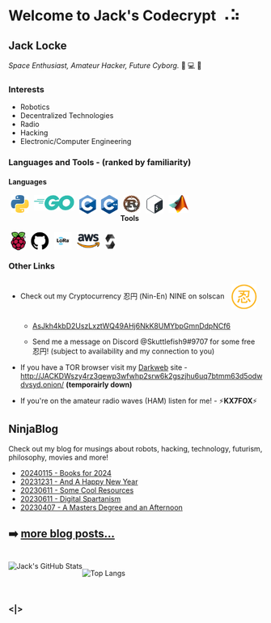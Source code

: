 # Welcome to Jack's Codecrypt ⠠⠵
## Jack Locke
*Space Enthusiast, Amateur Hacker, Future Cyborg.* 🚀 💻 🤖

### Interests
- Robotics
- Decentralized Technologies
- Radio
- Hacking
- Electronic/Computer Engineering

### Languages and Tools - (ranked by familiarity)
#### Languages
<img align="left" alt="Python" height="35px" src="https://raw.githubusercontent.com/ninjajoe9/ninjajoe9/main/logos/Python.png" style="vertical-align:middle;margin:0px 5px" />  
<img align="left" alt="GoLang" height="30px" src="https://raw.githubusercontent.com/ninjajoe9/ninjajoe9/main/logos/go.png" style="vertical-align:middle;margin:0px 5px" />
<img align="left" alt="C" height="37px" src="https://raw.githubusercontent.com/ninjajoe9/ninjajoe9/main/logos/c.png" style="vertical-align:middle;margin:0px 5px" />  
<img align="left" alt="C++" height="37px" src="https://raw.githubusercontent.com/ninjajoe9/ninjajoe9/main/logos/cpp.png" style="vertical-align:middle;margin:0px 5px" />   
<img align="left" alt="Rust" height="35px" src="https://raw.githubusercontent.com/ninjajoe9/ninjajoe9/main/logos/rust.png" style="vertical-align:middle;margin:0px 5px" />
<img align="left" alt="bash scripting" height="36px" src="https://raw.githubusercontent.com/ninjajoe9/ninjajoe9/main/logos/bash.png" style="vertical-align:middle;margin:0px 5px" />
<img align="left" alt="MatLab" height="35px" src="https://raw.githubusercontent.com/ninjajoe9/ninjajoe9/main/logos/matlab.png" style="vertical-align:middle;margin:0px 5px" />
<br>

#### Tools

<img align="left" alt="Raspberry Pi" height="36px" src="https://raw.githubusercontent.com/ninjajoe9/ninjajoe9/main/logos/RPi-Logo-Reg-SCREEN.png" style="vertical-align:middle;margin:0px 5px" />
<img align="left" alt="github" height="35px" src="https://raw.githubusercontent.com/ninjajoe9/ninjajoe9/main/logos/github.png" style="vertical-align:middle;margin:0px 5px" />
<img align="left" alt="LoRa Radio" height="35px" src="https://raw.githubusercontent.com/ninjajoe9/ninjajoe9/main/logos/lora.png" style="vertical-align:middle;margin:0px 5px" />
<img align="left" alt="AWS" height="35px" src="https://raw.githubusercontent.com/ninjajoe9/ninjajoe9/main/logos/aws.png" style="vertical-align:middle;margin:0px 5px"/>
<img align="left" alt="Solidity" height="30px" src="https://raw.githubusercontent.com/ninjajoe9/ninjajoe9/main/logos/solidity.png" style="vertical-align:middle;margin:4px 5px" />  


<br />
<br />

### Other Links
* Check out my Cryptocurrency 忍円 (Nin-En) NINE on solscan <img src="https://raw.githubusercontent.com/ninjajoe9/crypto/main/logo.png" alt="Nin-En Logo" width="50" style="vertical-align:middle;margin:10px 10px"/>

    - [AsJkh4kbD2UszLxztWQ49AHj6NkK8UMYbpGmnDdpNCf6](https://solscan.io/token/AsJkh4kbD2UszLxztWQ49AHj6NkK8UMYbpGmnDdpNCf6)

    - Send me a message on Discord @Skuttlefish9#9707 for some free 忍円!
(subject to availability and my connection to you)

* If you have a TOR browser visit my [Darkweb](jackdwszy4rz3qewp3wfwhp2srw6k2gszjhu6uq7btmm63d5odwdvsyd.onion/) site - http://JACKDWszy4rz3qewp3wfwhp2srw6k2gszjhu6uq7btmm63d5odwdvsyd.onion/ **(temporairly down)**

* If you're on the amateur radio waves (HAM) listen for me! - ⚡️**KX7FOX**⚡️

## NinjaBlog

Check out my blog for musings about robots, hacking, technology, futurism, philosophy, movies and more!
- [20240115 - Books for 2024](https://ninjajoe9.github.io/Books-for-2024/)
- [20231231 - And A Happy New Year](https://ninjajoe9.github.io/and-a-happy-new-year/)
- [20230611 - Some Cool Resources](https://ninjajoe9.github.io/some-cool-resources/)
- [20230611 - Digital Spartanism](https://ninjajoe9.github.io/digital-spartanism/)
- [20230407 - A Masters Degree and an Afternoon](https://ninjajoe9.github.io/a-masters-degree-and-an-afternoon/)

➡️ [more blog posts...](https://ninjajoe9.github.io/)
---
<br>

<img align="left" alt="Jack's GitHub Stats" src="https://github-readme-stats.vercel.app/api?username=ninjajoe9&show_icons=true&theme=dark" />

![Top Langs](https://github-readme-stats.vercel.app/api/top-langs/?username=ninjajoe9&theme=dark&hide=java&exclude_repo=ninjajoe9.github.io,ArduFoxGPS&langs_count=10)

<br>

### <\|>
